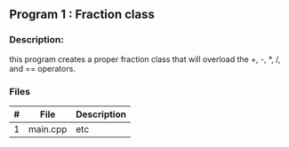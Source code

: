 ## Program 1 : Fraction class

### Description: 

this program creates a proper fraction class that will overload the +, -, *, /, and == operators.

### Files 

|   #   | File             | Description                                        |
| :---: | ---------------- | -------------------------------------------------- |
|   1   | main.cpp         | etc      |
